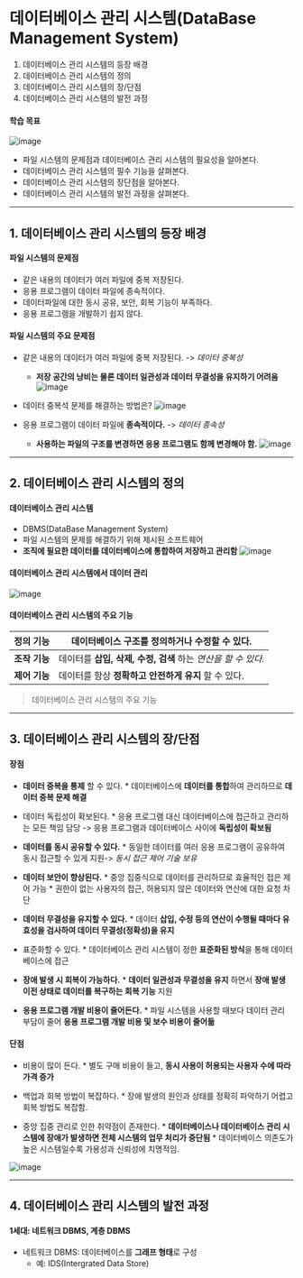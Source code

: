 # 데이터베이스 관리 시스템(DataBase Management System)
1. 데이터베이스 관리 시스템의 등장 배경
2. 데이터베이스 관리 시스템의 정의
3. 데이터베이스 관리 시스템의 장/단점
4. 데이터베이스 관리 시스템의 발전 과정

#### 학습 목표
![image](https://github.com/qlkdkd/Database/assets/71871927/f884a870-af2e-40cd-96a3-77a3ff64d127)
* 파일 시스템의 문제점과 데이터베이스 관리 시스템의 필요성을 알아본다.
* 데이터베이스 관리 시스템의 필수 기능을 살펴본다.
* 데이터베이스 관리 시스템의 장단점을 알아본다.
* 데이터베이스 관리 시스템의 발전 과정을 살펴본다.

---

## 1. 데이터베이스 관리 시스템의 등장 배경
#### 파일 시스템의 문제점
* 같은 내용의 데이터가 여러 파일에 중복 저장된다.
* 응용 프로그램이 데이터 파일에 종속적이다.
* 데이터파일에 대한 동시 공유, 보안, 회복 기능이 부족하다.
* 응용 프로그램을 개발하기 쉽지 않다.

#### 파일 시스템의 주요 문제점
* 같은 내용의 데이터가 여러 파일에 중복 저장된다. -> *데이터 중복성*
    * **저장 공간의 낭비는 물론 데이터 일관성과 데이터 무결성을 유지하기 어려움**
![image](https://github.com/qlkdkd/Database/assets/71871927/f8f60cd3-fdae-4c33-81c8-42127abdead7)

* 데이터 중복석 문제를 해결하는 방법은?
![image](https://github.com/qlkdkd/Database/assets/71871927/a1eb9b0e-dfa0-46bc-89c9-da60cb9c79ad)

* 응용 프로그램이 데이터 파일에 **종속적이다.** -> *데이터 종속성*
    * **사용하는 파일의 구조를 변경하면 응용 프로그램도 함께 변경해야 함.**
![image](https://github.com/qlkdkd/Database/assets/71871927/6d8e9f15-ef79-48ae-90df-80a13c7981c0)

---

## 2. 데이터베이스 관리 시스템의 정의
#### 데이터베이스 관리 시스템
* DBMS(DataBase Management System)
* 파일 시스템의 문제를 해결하기 위해 제시된 소프트웨어
* **조직에 필요한 데이터를 데이터베이스에 통합하여 저장하고 관리함**
![image](https://github.com/qlkdkd/Database/assets/71871927/887f8f8e-f7e2-4fca-820b-0d79cbdc05c8)

#### 데이터베이스 관리 시스템에서 데이터 관리
![image](https://github.com/qlkdkd/Database/assets/71871927/289547f2-3032-440a-b33a-b155d5a08c1a)

#### 데이터베이스 관리 시스템의 주요 기능
**정의 기능**|데이터베이스 구조를 정의하거나 수정할 수 있다.
---|---
**조작 기능**|데이터를 **삽입, 삭제, 수정, 검색** 하는 *연산을 할 수 있다.*
**제어 기능**|데이터를 항상 **정확하고 안전하게 유지** 할 수 있다.
> 데이터베이스 관리 시스템의 주요 기능

---

## 3. 데이터베이스 관리 시스템의 장/단점
#### 장점
* **데이터 중복을 통제** 할 수 있다.
      * 데이터베이스에 **데이터를 통합**하여 관리하므로 **데이터 중복 문제 해결**
  
* 데이터 독립성이 확보된다.
      * 응용 프로그램 대신 데이터베이스에 접근하고 관리하는 모든 책임 담당 -> 응용 프로그램과 데이터베이스 사이에 **독립성이 확보됨**
  
* **데이터를 동시 공유할 수 있다.**
      * 동일한 데이터를 여러 응용 프로그램이 공유하여 동시 접근할 수 있게 지원-> *동시 접근 제어 기술 보유*
  
* **데이터 보안이 향상된다.**
      * 중앙 집중식으로 데이터를 관리하므로 효율적인 접은 제어 가능
            * 권한이 없는 사용자의 접근, 허용되지 않은 데이터와 연산에 대한 요청 차단
  
* **데이터 무결성을 유지할 수 있다.**
      * 데이터 **삽입, 수정 등의 연산이 수행될 때마다 유효성을 검사하여 데이터 무결성(정확성)을 유지**

* 표준화할 수 있다.
      * 데이터베이스 관리 시스템이 정한 **표준화된 방식**을 통해 데이터베이스에 접근

* **장애 발생 시 회복이 가능하다.**
      * **데이터 일관성과 무결성을 유지** 하면서 **장애 발생 이전 상태로 데이터를 복구하는 회복 기능** 지원

* **응용 프로그램 개발 비용이 줄어든다.**
      * 파일 시스템을 사용할 때보다 데이터 관리 부담이 줄어 **응용 프로그램 개발 비용 및 보수 비용이 줄어듦**

#### 단점
* 비용이 많이 든다.
      * 별도 구매 비용이 들고, **동시 사용이 허용되는 사용자 수에 따라 가격 증가**

* 백업과 회복 방법이 복잡하다.
      * 장애 발생의 원인과 상태를 정확히 파악하기 어렵고 회복 방법도 복잡함.

* 중앙 집중 관리로 인한 취약점이 존재한다.
      * **데이터베이스나 데이터베이스 관리 시스템에 장애가 발생하면 전체 시스템의 업무 처리가 중단됨**
      * 데이터베이스 의존도가 높은 시스템일수록 가용성과 신뢰성에 치명적임.

![image](https://github.com/qlkdkd/Database/assets/71871927/71cfedaf-674e-4d61-b530-7f8495a174fb)

---

## 4. 데이터베이스 관리 시스템의 발전 과정
#### 1세대: 네트워크 DBMS, 계층 DBMS
* 네트워크 DBMS: 데이터베이스를 **그래프 형태**로 구성
    * 예: IDS(Intergrated Data Store)
